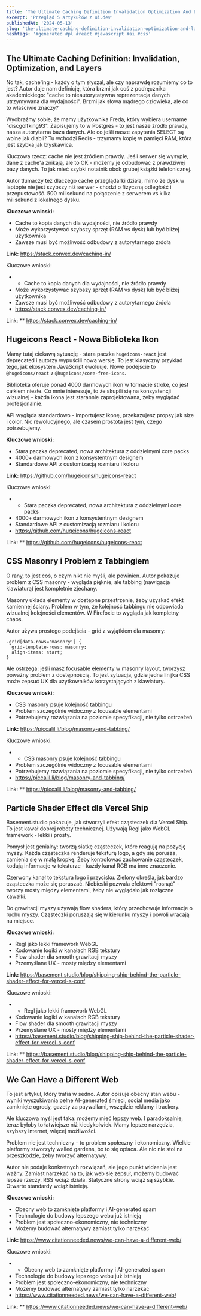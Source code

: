 ```yaml
---
title: 'The Ultimate Caching Definition Invalidation Optimization And Layers Hugeicons React Nowa Biblioteka Ikon Css Masonry I Problem Z Tabbingiem'
excerpt: 'Przegląd 5 artykułów z ui.dev'
publishedAt: '2024-05-13'
slug: 'the-ultimate-caching-definition-invalidation-optimization-and-layers-hugeicons-react-nowa-biblioteka-ikon-css-masonry-i-problem-z-tabbingiem'
hashtags: '#generated #pl #react #javascript #ai #css'
---
```


## The Ultimate Caching Definition: Invalidation, Optimization, and Layers

No tak, cache'ing - każdy o tym słyszał, ale czy naprawdę rozumiemy co to jest? Autor daje nam definicję, która brzmi jak coś z podręcznika akademickiego: "cache to nieautorytatywna reprezentacja danych utrzymywana dla wydajności". Brzmi jak słowa mądrego człowieka, ale co to właściwie znaczy?

Wyobraźmy sobie, że mamy użytkownika Freda, który wybiera username "discgolfking93". Zapisujemy to w Postgres - to jest nasze źródło prawdy, nasza autorytarna baza danych. Ale co jeśli nasze zapytania SELECT są wolne jak diabli? Tu wchodzi Redis - trzymamy kopię w pamięci RAM, która jest szybka jak błyskawica. 

Kluczowa rzecz: cache nie jest źródłem prawdy. Jeśli serwer się wysypie, dane z cache'a znikają, ale to OK - możemy je odbudować z prawdziwej bazy danych. To jak mieć szybki notatnik obok grubej książki telefonicznej.

Autor tłumaczy też dlaczego cache przeglądarki działa, mimo że dysk w laptopie nie jest szybszy niż serwer - chodzi o fizyczną odległość i przepustowość. 500 milisekund na połączenie z serwerem vs kilka milisekund z lokalnego dysku.

**Kluczowe wnioski:**
- Cache to kopia danych dla wydajności, nie źródło prawdy
- Może wykorzystywać szybszy sprzęt (RAM vs dysk) lub być bliżej użytkownika
- Zawsze musi być możliwość odbudowy z autorytarnego źródła

**Link:** https://stack.convex.dev/caching-in/

Kluczowe wnioski:
- - Cache to kopia danych dla wydajności, nie źródło prawdy
- Może wykorzystywać szybszy sprzęt (RAM vs dysk) lub być bliżej użytkownika
- Zawsze musi być możliwość odbudowy z autorytarnego źródła
- https://stack.convex.dev/caching-in/

Link: ** https://stack.convex.dev/caching-in/

## Hugeicons React - Nowa Biblioteka Ikon

Mamy tutaj ciekawą sytuację - stara paczka `hugeicons-react` jest deprecated i autorzy wypuścili nową wersję. To jest klasyczny przykład tego, jak ekosystem JavaScript ewoluuje. Nowe podejście to `@hugeicons/react` z `@hugeicons/core-free-icons`.

Biblioteka oferuje ponad 4000 darmowych ikon w formacie stroke, co jest całkiem niezłe. Co mnie interesuje, to że skupili się na konsystencji wizualnej - każda ikona jest starannie zaprojektowana, żeby wyglądać profesjonalnie.

API wygląda standardowo - importujesz ikonę, przekazujesz propsy jak size i color. Nic rewolucyjnego, ale czasem prostota jest tym, czego potrzebujemy.

**Kluczowe wnioski:**
- Stara paczka deprecated, nowa architektura z oddzielnymi core packs
- 4000+ darmowych ikon z konsystentnym designem
- Standardowe API z customizacją rozmiaru i koloru

**Link:** https://github.com/hugeicons/hugeicons-react

Kluczowe wnioski:
- - Stara paczka deprecated, nowa architektura z oddzielnymi core packs
- 4000+ darmowych ikon z konsystentnym designem
- Standardowe API z customizacją rozmiaru i koloru
- https://github.com/hugeicons/hugeicons-react

Link: ** https://github.com/hugeicons/hugeicons-react

## CSS Masonry i Problem z Tabbingiem

O rany, to jest coś, o czym nikt nie myśli, ale powinien. Autor pokazuje problem z CSS masonry - wygląda pięknie, ale tabbing (nawigacja klawiaturą) jest kompletnie zjechany.

Masonry układa elementy w dostępne przestrzenie, żeby uzyskać efekt kamiennej ściany. Problem w tym, że kolejność tabbingu nie odpowiada wizualnej kolejności elementów. W Firefoxie to wygląda jak kompletny chaos.

Autor używa prostego podejścia - grid z wyjątkiem dla masonry:
```
.grid[data-rows='masonry'] {
  grid-template-rows: masonry;
  align-items: start;
}
```

Ale ostrzega: jeśli masz focusable elementy w masonry layout, tworzysz poważny problem z dostępnością. To jest sytuacja, gdzie jedna linijka CSS może zepsuć UX dla użytkowników korzystających z klawiatury.

**Kluczowe wnioski:**
- CSS masonry psuje kolejność tabbingu
- Problem szczególnie widoczny z focusable elementami
- Potrzebujemy rozwiązania na poziomie specyfikacji, nie tylko ostrzeżeń

**Link:** https://piccalil.li/blog/masonry-and-tabbing/

Kluczowe wnioski:
- - CSS masonry psuje kolejność tabbingu
- Problem szczególnie widoczny z focusable elementami
- Potrzebujemy rozwiązania na poziomie specyfikacji, nie tylko ostrzeżeń
- https://piccalil.li/blog/masonry-and-tabbing/

Link: ** https://piccalil.li/blog/masonry-and-tabbing/

## Particle Shader Effect dla Vercel Ship

Basement.studio pokazuje, jak stworzyli efekt cząsteczek dla Vercel Ship. To jest kawał dobrej roboty technicznej. Używają Regl jako WebGL framework - lekki i prosty.

Pomysł jest genialny: tworzą siatkę cząsteczek, które reagują na pozycję myszy. Każda cząsteczka renderuje teksturę logo, a gdy się porusza, zamienia się w małą kropkę. Żeby kontrolować zachowanie cząsteczek, kodują informacje w teksturze - każdy kanał RGB ma inne znaczenie.

Czerwony kanał to tekstura logo i przycisku. Zielony określa, jak bardzo cząsteczka może się poruszać. Niebieski pozwala efektowi "rosnąć" - tworzy mosty między elementami, żeby nie wyglądało jak rozłączne kawałki.

Do grawitacji myszy używają flow shadera, który przechowuje informacje o ruchu myszy. Cząsteczki poruszają się w kierunku myszy i powoli wracają na miejsce.

**Kluczowe wnioski:**
- Regl jako lekki framework WebGL
- Kodowanie logiki w kanałach RGB tekstury
- Flow shader dla smooth grawitacji myszy
- Przemyślane UX - mosty między elementami

**Link:** https://basement.studio/blog/shipping-ship-behind-the-particle-shader-effect-for-vercel-s-conf

Kluczowe wnioski:
- - Regl jako lekki framework WebGL
- Kodowanie logiki w kanałach RGB tekstury
- Flow shader dla smooth grawitacji myszy
- Przemyślane UX - mosty między elementami
- https://basement.studio/blog/shipping-ship-behind-the-particle-shader-effect-for-vercel-s-conf

Link: ** https://basement.studio/blog/shipping-ship-behind-the-particle-shader-effect-for-vercel-s-conf

## We Can Have a Different Web

To jest artykuł, który trafia w sedno. Autor opisuje obecny stan webu - wyniki wyszukiwania pełne AI-generated śmieci, social media jako zamknięte ogrody, gazety za paywallami, wszędzie reklamy i trackery.

Ale kluczowa myśl jest taka: możemy mieć lepszy web. I paradoksalnie, teraz byłoby to łatwiejsze niż kiedykolwiek. Mamy lepsze narzędzia, szybszy internet, więcej możliwości.

Problem nie jest techniczny - to problem społeczny i ekonomiczny. Wielkie platformy stworzyły walled gardens, bo to się opłaca. Ale nic nie stoi na przeszkodzie, żeby tworzyć alternatywy.

Autor nie podaje konkretnych rozwiązań, ale jego punkt widzenia jest ważny. Zamiast narzekać na to, jak web się zepsuł, możemy budować lepsze rzeczy. RSS wciąż działa. Statyczne strony wciąż są szybkie. Otwarte standardy wciąż istnieją.

**Kluczowe wnioski:**
- Obecny web to zamknięte platformy i AI-generated spam
- Technologie do budowy lepszego webu już istnieją
- Problem jest społeczno-ekonomiczny, nie techniczny
- Możemy budować alternatywy zamiast tylko narzekać

**Link:** https://www.citationneeded.news/we-can-have-a-different-web/

Kluczowe wnioski:
- - Obecny web to zamknięte platformy i AI-generated spam
- Technologie do budowy lepszego webu już istnieją
- Problem jest społeczno-ekonomiczny, nie techniczny
- Możemy budować alternatywy zamiast tylko narzekać
- https://www.citationneeded.news/we-can-have-a-different-web/

Link: ** https://www.citationneeded.news/we-can-have-a-different-web/